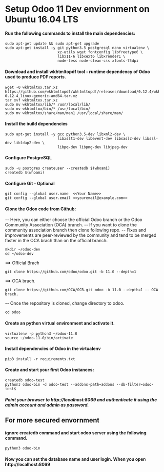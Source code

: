# Setup Odoo 11 Dev enviornment on Ubuntu 16.04 LTS #


#### Run the following commands to install the main dependencies:

```
sudo apt-get update && sudo apt-get upgrade 
sudo apt-get install -y git python3.5 postgresql nano virtualenv \
						xz-utils wget fontconfig libfreetype6 \ 
						libx11-6 libxext6 libxrender1 \
						node-less node-clean-css xfonts-75dpi
 ```
						


#### Download and install wkhtmltopdf tool - runtime dependency of Odoo used to produce PDF reports.

```
wget -O wkhtmltox.tar.xz https://github.com/wkhtmltopdf/wkhtmltopdf/releases/download/0.12.4/wkhtmltox-0.12.4_linux-generic-amd64.tar.xz 
tar xvf wkhtmltox.tar.xz
sudo mv wkhtmltox/lib/* /usr/local/lib/
sudo mv wkhtmltox/bin/* /usr/local/bin/
sudo mv wkhtmltox/share/man/man1 /usr/local/share/man/
```

#### Install the build dependencies

```
sudo apt-get install -y gcc python3.5-dev libxml2-dev \
						libxslt1-dev libevent-dev libsasl2-dev libssl-dev libldap2-dev \
						libpq-dev libpng-dev libjpeg-dev
```

#### Configure PostgreSQL

```
sudo -u postgres createuser --createdb $(whoami)
createdb $(whoami)
```

#### Configure Git - Optional

```
git config --global user.name  <<Your Name>>
git config --global user.email <<youremail@example.com>>
```

#### Clone the Odoo code from Github:

-- Here, you can either choose the official Odoo branch or the Odoo Community Association (OCA) branch.
-- If you want to clone the community association branch then clone following repo.
-- Fixes and improvements are peer-reviewed by the community and tend to be merged faster in the OCA brach than on the official branch.

```
mkdir ~/odoo-dev
cd ~/odoo-dev
```
==> Official Brach
```
git clone https://github.com/odoo/odoo.git -b 11.0 --depth=1 
```
==> OCA brach.
```
git clone https://github.com/OCA/OCB.git odoo -b 11.0 --depth=1 -- OCA brach.
```

-- Once the repository is cloned, change directory to odoo.

```
cd odoo
```

#### Create an python virtual environment and activate it.

```
virtualenv -p python3 ~/odoo-11.0
source ~/odoo-11.0/bin/activate
```

#### Install dependencies of Odoo in the virtualenv

```
pip3 install -r requirements.txt
```

#### Create and start your first Odoo instances:

```
createdb odoo-test
python3 odoo-bin -d odoo-test --addons-path=addons --db-filter=odoo-test$
```

##### Point your browser to http://localhost:8069 and authenticate it using the admin account and admin as password.

## For more secured envornment ##

#### ignore createdb command and start odoo server using the following command. 

```
python3 odoo-bin
```

#### Now you can set the database name and user login. When you open http://localhost:8069

